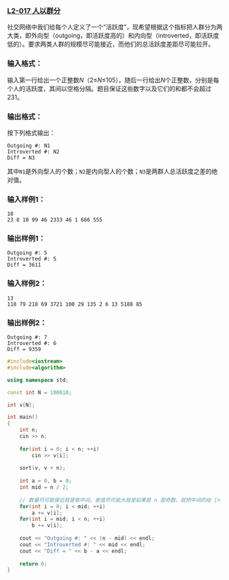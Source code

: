 ### [**L2-017 人以群分**](https://pintia.cn/problem-sets/994805046380707840/problems/994805061056577536)



社交网络中我们给每个人定义了一个“活跃度”，现希望根据这个指标把人群分为两大类，即外向型（outgoing，即活跃度高的）和内向型（introverted，即活跃度低的）。要求两类人群的规模尽可能接近，而他们的总活跃度差距尽可能拉开。

### 输入格式：

输入第一行给出一个正整数*N*（2≤*N*≤105）。随后一行给出*N*个正整数，分别是每个人的活跃度，其间以空格分隔。题目保证这些数字以及它们的和都不会超过231。

### 输出格式：

按下列格式输出：

```
Outgoing #: N1
Introverted #: N2
Diff = N3
```

其中`N1`是外向型人的个数；`N2`是内向型人的个数；`N3`是两群人总活跃度之差的绝对值。

### 输入样例1：

```in
10
23 8 10 99 46 2333 46 1 666 555
```

### 输出样例1：

```out
Outgoing #: 5
Introverted #: 5
Diff = 3611
```

### 输入样例2：

```
13
110 79 218 69 3721 100 29 135 2 6 13 5188 85
```

### 输出样例2：

```
Outgoing #: 7
Introverted #: 6
Diff = 9359
```



```cpp
#include<iostream>
#include<algorithm>

using namespace std;

const int N = 100010;

int v[N];

int main()
{
    int n;
    cin >> n;
    
    for(int i = 0; i < n; ++i)
        cin >> v[i];
    
    sort(v, v + n);
    
    int a = 0, b = 0;
    int mid = n / 2;
    
    // 数量尽可能接近就是取中间，差值尽可能大就是如果是 n 是奇数，就把中间的给 [n / 2, n)
    for(int i = 0; i < mid; ++i)
        a += v[i];
    for(int i = mid; i < n; ++i)
        b += v[i];
        
    cout << "Outgoing #: " << (n - mid) << endl;
    cout << "Introverted #: " << mid << endl;
    cout << "Diff = " << b - a << endl;
    
    return 0;
}
```

